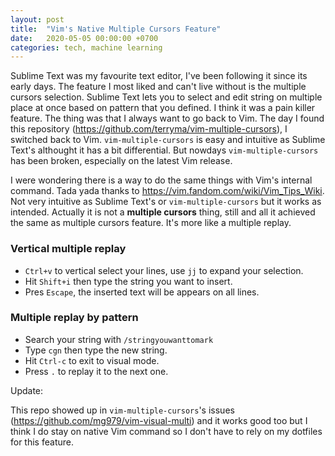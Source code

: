 ```yaml
---
layout: post
title:  "Vim's Native Multiple Cursors Feature"
date:   2020-05-05 00:00:00 +0700
categories: tech, machine learning
---
```


Sublime Text was my favourite text editor, I've been following it since its early days. The feature I most liked and can't live without is the multiple cursors selection. Sublime Text lets you to select and edit string on multiple place at once based on pattern that you defined. I think it was a pain killer feature. The thing was that I always want to go back to Vim. The day I found this repository (https://github.com/terryma/vim-multiple-cursors), I switched back to Vim. `vim-multiple-cursors` is easy and intuitive as Sublime Text's althought it has a bit differential. But nowdays `vim-multiple-cursors` has been broken, especially on the latest Vim release.

I were wondering there is a way to do the same things with Vim's internal command. Tada yada thanks to https://vim.fandom.com/wiki/Vim_Tips_Wiki. Not very intuitive as Sublime Text's or `vim-multiple-cursors` but it works as intended. Actually it is not a **multiple cursors** thing, still and all it achieved the same as multiple cursors feature. It's more like a multiple replay.

### Vertical multiple replay
<script id="asciicast-9DU2lx30Nttte0ogeMZ5K95jD" src="https://asciinema.org/a/9DU2lx30Nttte0ogeMZ5K95jD.js" async></script> 
- `Ctrl+v` to vertical select your lines, use `jj` to expand your selection.
- Hit `Shift+i` then type the string you want to insert.
- Pres `Escape`, the inserted text will be appears on all lines.

### Multiple replay by pattern
<script id="asciicast-cuXZtaASt72IBDk6zK13iGgrS" src="https://asciinema.org/a/cuXZtaASt72IBDk6zK13iGgrS.js" async></script>
- Search your string with `/stringyouwanttomark`
- Type `cgn` then type the new string.
- Hit `Ctrl-c` to exit to visual mode.
- Press `.` to replay it to the next one.


Update:

This repo showed up in `vim-multiple-cursors`'s issues (https://github.com/mg979/vim-visual-multi) and it works good too but I think I do stay on native Vim command so I don't have to rely on my dotfiles for this feature.
